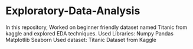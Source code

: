 # Exploratory-Data-Analysis
In this repository, Worked on beginner friendly dataset named Titanic from kaggle and explored EDA techniques.
Used Libraries:
Numpy
Pandas
Matplotlib
Seaborn
Used dataset:
Titanic Dataset from Kaggle
